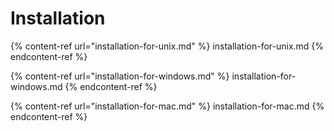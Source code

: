 # Installation

{% content-ref url="installation-for-unix.md" %} installation-for-unix.md {% endcontent-ref %}

{% content-ref url="installation-for-windows.md" %} installation-for-windows.md {% endcontent-ref %}

{% content-ref url="installation-for-mac.md" %} installation-for-mac.md {% endcontent-ref %}